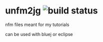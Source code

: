 # unfm2jg ![build status](http://travis-ci.org/HulaSamsquanch/unfm2jg.svg)
nfm files meant for my tutorials

can be used with bluej or eclipse

